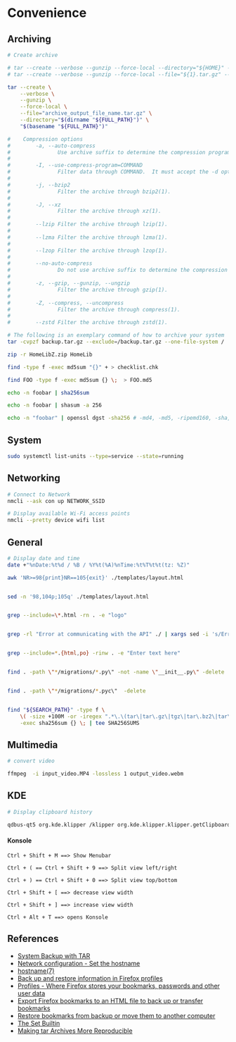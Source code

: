 # Convenience



## Archiving

```bash
# Create archive

# tar --create --verbose --gunzip --force-local --directory="${HOME}" --file="${1}.tar.gz" "${1}"
# tar --create --verbose --gunzip --force-local --file="${1}.tar.gz" --directory="${HOME}" "${dir}"

tar --create \
    --verbose \
    --gunzip \
    --force-local \
    --file="archive_output_file_name.tar.gz" \
    --directory="$(dirname "${FULL_PATH}")" \
    "$(basename "${FULL_PATH}")"

#    Compression options
#        -a, --auto-compress
#               Use archive suffix to determine the compression program.
#
#        -I, --use-compress-program=COMMAND
#               Filter data through COMMAND.  It must accept the -d option, for decompression.  The argument can contain command line options.
#
#        -j, --bzip2
#               Filter the archive through bzip2(1).
#
#        -J, --xz
#               Filter the archive through xz(1).
#
#        --lzip Filter the archive through lzip(1).
#
#        --lzma Filter the archive through lzma(1).
#
#        --lzop Filter the archive through lzop(1).
#
#        --no-auto-compress
#               Do not use archive suffix to determine the compression program.
#
#        -z, --gzip, --gunzip, --ungzip
#               Filter the archive through gzip(1).
#
#        -Z, --compress, --uncompress
#               Filter the archive through compress(1).
#
#        --zstd Filter the archive through zstd(1).
```


```bash
# The following is an exemplary command of how to archive your system
tar -cvpzf backup.tar.gz --exclude=/backup.tar.gz --one-file-system /
```


```bash
zip -r HomeLibZ.zip HomeLib
```


```bash
find -type f -exec md5sum "{}" + > checklist.chk

find FOO -type f -exec md5sum {} \;  > FOO.md5

echo -n foobar | sha256sum

echo -n foobar | shasum -a 256

echo -n "foobar" | openssl dgst -sha256 # -md4, -md5, -ripemd160, -sha, -sha1, -sha224, -sha384, -sha512, -whirlpool
```




## System

```bash
sudo systemctl list-units --type=service --state=running
```





## Networking

```bash
# Connect to Network
nmcli --ask con up NETWORK_SSID

# Display available Wi-Fi access points
nmcli --pretty device wifi list
```





## General

```bash
# Display date and time
date +"%nDate:%t%d / %B / %Y%t(%A)%nTime:%t%T%t%t(tz: %Z)"
```


```bash
awk 'NR>=98{print}NR==105{exit}' ./templates/layout.html


sed -n '98,104p;105q' ./templates/layout.html


grep --include=\*.html -rn . -e "logo"


grep -rl "Error at communicating with the API" ./ | xargs sed -i 's/Error at communicating with the API/API Communication Error/g'


grep --include=*.{html,po} -rinw . -e "Enter text here"


find . -path \"*/migrations/*.py\" -not -name \"__init__.py\" -delete


find . -path \"*/migrations/*.pyc\"  -delete


find "${SEARCH_PATH}" -type f \
    \( -size +100M -or -iregex ".*\.\(tar\|tar\.gz\|tgz\|tar\.bz2\|tar\.lz\|tar\.lrz\|tar\.lzo\|tar\.xz\|zip\|7z\)$" \) \
    -exec sha256sum {} \; | tee SHA256SUMS
```




## Multimedia

```bash
# convert video

ffmpeg  -i input_video.MP4 -lossless 1 output_video.webm
```





## KDE

```bash
# Display clipboard history

qdbus-qt5 org.kde.klipper /klipper org.kde.klipper.klipper.getClipboardHistoryMenu
```

#### Konsole

```
Ctrl + Shift + M ==> Show Menubar

Ctrl + ( == Ctrl + Shift + 9 ==> Split view left/right

Ctrl + ) == Ctrl + Shift + 0 ==> Split view top/bottom

Ctrl + Shift + [ ==> decrease view width

Ctrl + Shift + ] ==> increase view width

Ctrl + Alt + T ==> opens Konsole
```




## References

- [System Backup with TAR](https://help.ubuntu.com/community/BackupYourSystem/TAR)
- [Network configuration - Set the hostname](https://wiki.archlinux.org/title/Network_configuration#Set_the_hostname)
- [hostname(7)](https://www.man7.org/linux/man-pages/man7/hostname.7.html)
- [Back up and restore information in Firefox profiles](https://support.mozilla.org/en-US/kb/back-and-restore-information-firefox-profiles)
- [Profiles - Where Firefox stores your bookmarks, passwords and other user data](https://support.mozilla.org/en-US/kb/profiles-where-firefox-stores-user-data)
- [Export Firefox bookmarks to an HTML file to back up or transfer bookmarks](https://support.mozilla.org/en-US/kb/export-firefox-bookmarks-to-backup-or-transfer)
- [Restore bookmarks from backup or move them to another computer](https://support.mozilla.org/en-US/kb/restore-bookmarks-from-backup-or-move-them)
- [The Set Builtin](https://www.gnu.org/software/bash/manual/bash.html#The-Set-Builtin)
- [Making tar Archives More Reproducible](https://www.gnu.org/software/tar/manual/html_node/Reproducibility.html)

